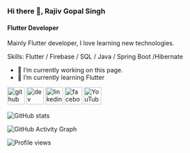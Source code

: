 ### Hi there 👋, Rajiv Gopal Singh
#### Flutter Developer
Mainly Flutter developer, I love learning new technologies. 

Skills: Flutter / Firebase / SQL / Java / Spring Boot /Hibernate

- 🔭 I’m currently working on this page. 
- 🌱 I’m currently learning Flutter 


[<img src='https://cdn.jsdelivr.net/npm/simple-icons@3.0.1/icons/github.svg' alt='github' height='40'>](https://github.com/rajivgs)  [<img src='https://cdn.jsdelivr.net/npm/simple-icons@3.0.1/icons/dev-dot-to.svg' alt='dev' height='40'>](https://dev.to/rajivgs)  [<img src='https://cdn.jsdelivr.net/npm/simple-icons@3.0.1/icons/linkedin.svg' alt='linkedin' height='40'>](https://www.linkedin.com/in/https://www.linkedin.com/in/rajivgs//)  [<img src='https://cdn.jsdelivr.net/npm/simple-icons@3.0.1/icons/facebook.svg' alt='facebook' height='40'>](https://www.facebook.com/https://www.facebook.com/rajivgopalsingh/)  [<img src='https://cdn.jsdelivr.net/npm/simple-icons@3.0.1/icons/youtube.svg' alt='YouTube' height='40'>](https://www.youtube.com/channel/https://www.youtube.com/channel/UCvqBUrNBciUa89jK9V3MM2Q)  

![GitHub stats](https://github-readme-stats.vercel.app/api?username=rajivgs&show_icons=true)  

![GitHub Activity Graph](https://activity-graph.herokuapp.com/graph?username=rajivgs)  

![Profile views](https://gpvc.arturio.dev/rajivgs)  
